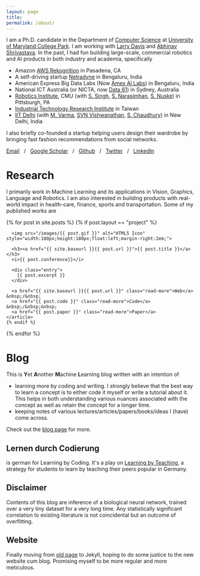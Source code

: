 ```yaml
---
layout: page
title: 
permalink: /about/
---
```


I am a Ph.D. candidate in the Department of [Computer Science](https://www.cs.umd.edu) at [University of Maryland College Park](https://www.umd.edu). I am working with [Larry Davis](http://users.umiacs.umd.edu/~lsd/) and [Abhinav Shrivastava](http://abhinavsh.info).
In the past, I had fun building large-scale, commercial robotics and AI products in both industry and academia, specifically

* Amazon [AWS Rekognition](https://aws.amazon.com/rekognition/) in Pasadena, CA
* A self-driving startup [Netradyne](http://netradyne.com/) in Bengaluru, India
* American Express Big Data Labs (Now [Amex AI Labs](https://www.americanexpress.com/in/careers/ai-labs.html)) in Bengaluru, India
* National ICT Australia (or NICTA, now [Data 61](https://data61.csiro.au/)) in Sydney, Australia
* [Robotics Institute](https://frc.ri.cmu.edu), CMU (with [S. Singh](https://frc.ri.cmu.edu/~ssingh/Sanjiv_Singh/home.html), [S. Narasimhan](http://www.cs.cmu.edu/~srinivas/), [S. Nuske](https://www.linkedin.com/in/stephen-nuske-7ab4842/)) in Pittsburgh, PA
* [Industrial Technology Research Institute](https://www.itri.org.tw/english/) in Taiwan
* [IIT Delhi](https://home.iitd.ac.in/) (with [M. Varma](https://www.microsoft.com/en-us/research/people/manik/), [SVN Vishwanathan](https://www.stat.purdue.edu/~vishy/), [S. Chaudhury](http://web.iitd.ac.in/~santanuc/)) in New Delhi, India

I also briefly co-founded a startup helping users design their wardrobe by bringing fast fashion recommendations from social networks.

[Email](kamalgupta308@gmail.com) &nbsp;&nbsp;/&nbsp;&nbsp;
[Google Scholar](https://scholar.google.com/citations?user=tC3td8cAAAAJ&hl=en) &nbsp;&nbsp;/&nbsp;&nbsp;
[Github](https://github.com/kampta) &nbsp;&nbsp;/&nbsp;&nbsp;
[Twitter](https://twitter.com/kamalgupta09) &nbsp;&nbsp;/&nbsp;&nbsp;
[LinkedIn](https://www.linkedin.com/in/kamalgupta09/)

# Research
I primarily work in Machine Learning and its applications in Vision, Graphics, Language and Robotics. I am also interested in building products with real-world impact in health-care, finance, sports and transportation.
Some of my published works are

<div class="posts">
  {% for post in site.posts %}
    {% if post.layout == "project" %}
    <article class="post">

      <img src="/images/{{ post.gif }}" alt="HTML5 Icon" style="width:180px;height:180px;float:left;margin-right:2em;">

      <h3><a href="{{ site.baseurl }}{{ post.url }}">{{ post.title }}</a> </h3>
      <i>{{ post.conference}}</i>

      <div class="entry">
        {{ post.excerpt }}
      </div>

      <a href="{{ site.baseurl }}{{ post.url }}" class="read-more">Web</a> &nbsp;/&nbsp;
      <a href="{{ post.code }}" class="read-more">Code</a> &nbsp;/&nbsp;&nbsp;
      <a href="{{ post.paper }}" class="read-more">Paper</a>
    </article>
    {% endif %}
  {% endfor %}
</div>

# Blog
This is **Y**et **A**nother **M**achine **L**earning blog written with an intention of

* learning more by coding and writing. I strongly believe that the best way to learn a concept is to either code it myself or write a tutorial about it. This helps in both understanding various nuances associated with the concept as well as retain the concept for a longer time.
* keeping notes of various lectures/articles/papers/books/ideas I (have) come across. 

Check out the [blog page](http://kampta.github.io/blog) for more.

## Lernen durch Codierung
is german for Learning by Coding. It's a play on [Learning by Teaching](https://en.wikipedia.org/wiki/Learning_by_teaching), a strategy for students to learn by teaching their peers popular in Germany.

## Disclaimer
Contents of this blog are inference of a biological neural network, trained over a very tiny dataset for a very long time. Any statistically significant correlation to existing literature is not coincidental but an outcome of overfitting.

## Website
Finally moving from [old page](https://sites.google.com/site/kamalgupta308/) to Jekyll, hoping to do some justice to the new website cum blog. Promising myself to be more regular and more meticulous.

